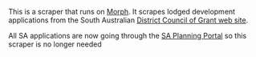 This is a scraper that runs on [Morph](https://morph.io).  It scrapes lodged development applications from the South Australian [District Council of Grant web site](https://www.dcgrant.sa.gov.au).

All SA applications are now going through the [SA Planning Portal](https://github.com/planningalerts-scrapers/saplanningportal) so this scraper is no longer needed
